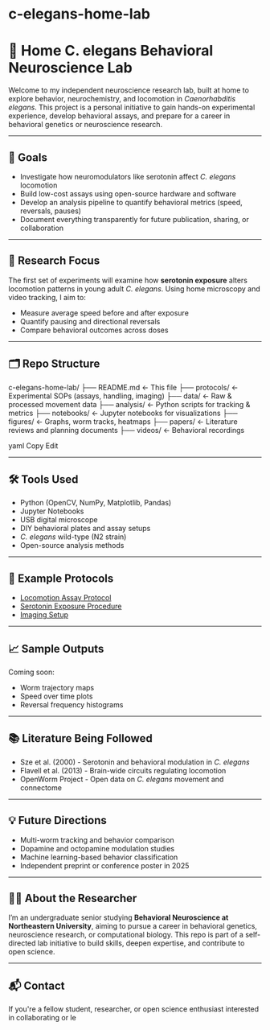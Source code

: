 # c-elegans-home-lab
# 🧬 Home C. elegans Behavioral Neuroscience Lab

Welcome to my independent neuroscience research lab, built at home to explore behavior, neurochemistry, and locomotion in *Caenorhabditis elegans*. This project is a personal initiative to gain hands-on experimental experience, develop behavioral assays, and prepare for a career in behavioral genetics or neuroscience research.

---

## 🎯 Goals

- Investigate how neuromodulators like serotonin affect *C. elegans* locomotion
- Build low-cost assays using open-source hardware and software
- Develop an analysis pipeline to quantify behavioral metrics (speed, reversals, pauses)
- Document everything transparently for future publication, sharing, or collaboration

---

## 🧠 Research Focus

The first set of experiments will examine how **serotonin exposure** alters locomotion patterns in young adult *C. elegans*. Using home microscopy and video tracking, I aim to:
- Measure average speed before and after exposure
- Quantify pausing and directional reversals
- Compare behavioral outcomes across doses

---

## 🗂 Repo Structure

c-elegans-home-lab/
├── README.md ← This file
├── protocols/ ← Experimental SOPs (assays, handling, imaging)
├── data/ ← Raw & processed movement data
├── analysis/ ← Python scripts for tracking & metrics
├── notebooks/ ← Jupyter notebooks for visualizations
├── figures/ ← Graphs, worm tracks, heatmaps
├── papers/ ← Literature reviews and planning documents
├── videos/ ← Behavioral recordings

yaml
Copy
Edit

---

## 🛠 Tools Used

- Python (OpenCV, NumPy, Matplotlib, Pandas)
- Jupyter Notebooks
- USB digital microscope
- DIY behavioral plates and assay setups
- *C. elegans* wild-type (N2 strain)
- Open-source analysis methods

---

## 🔬 Example Protocols

- [Locomotion Assay Protocol](protocols/locomotion_assay.md)
- [Serotonin Exposure Procedure](protocols/serotonin_exposure.md)
- [Imaging Setup](protocols/imaging_setup.md)

---

## 📈 Sample Outputs

Coming soon:
- Worm trajectory maps
- Speed over time plots
- Reversal frequency histograms

---

## 📚 Literature Being Followed

- Sze et al. (2000) - Serotonin and behavioral modulation in *C. elegans*
- Flavell et al. (2013) - Brain-wide circuits regulating locomotion
- OpenWorm Project - Open data on *C. elegans* movement and connectome

---

## 💡 Future Directions

- Multi-worm tracking and behavior comparison
- Dopamine and octopamine modulation studies
- Machine learning-based behavior classification
- Independent preprint or conference poster in 2025

---

## 🧑‍🔬 About the Researcher

I’m an undergraduate senior studying **Behavioral Neuroscience at Northeastern University**, aiming to pursue a career in behavioral genetics, neuroscience research, or computational biology. This repo is part of a self-directed lab initiative to build skills, deepen expertise, and contribute to open science.

---

## 📬 Contact

If you're a fellow student, researcher, or open science enthusiast interested in collaborating or le

